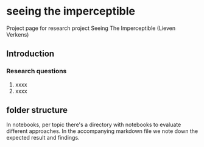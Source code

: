 # seeing the imperceptible

Project page for research project Seeing The Imperceptible (Lieven Verkens)

## Introduction

<!-- TODO add timeline here and ratio -->

### Research questions

1. xxxx
2. xxxx

## folder structure

In notebooks, per topic there's a directory with notebooks to evaluate different approaches. In the accompanying markdown file we note down the expected result and findings.
